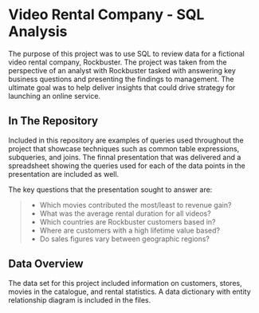# Video Rental Company - SQL Analysis

The purpose of this project was to use SQL to review data for a fictional video rental company, Rockbuster. The project was taken from the perspective of an analyst with Rockbuster tasked with answering key business questions and presenting the findings to management. The ultimate goal was to help deliver insights that could drive strategy for launching an online service. 

## In The Repository
Included in this repository are examples of queries used throughout the project that showcase techniques such as common table expressions, subqueries, and joins.  The finnal presentation that was delivered and a spreadsheet showing the queries used for each of the data points in the presentation are included as well.  

The key questions that the presentation sought to answer are:
>- Which movies contributed the most/least to revenue gain?
>- What was the average rental duration for all videos?
>- Which countries are Rockbuster customers based in?
>- Where are customers with a high lifetime value based?
>- Do sales figures vary between geographic regions?

## Data Overview
The data set for this project included information on customers, stores, movies in the catalogue, and rental statistics. A data dictionary with entity relationship diagram is included in the files. 
